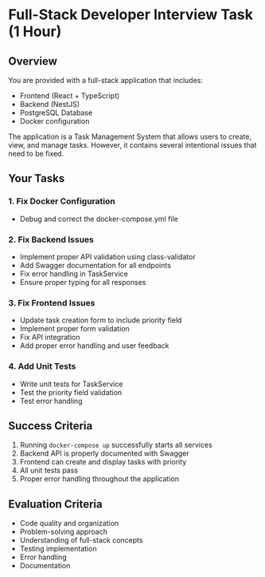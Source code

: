 # Full-Stack Developer Interview Task (1 Hour)

## Overview

You are provided with a full-stack application that includes:

- Frontend (React + TypeScript)
- Backend (NestJS)
- PostgreSQL Database
- Docker configuration

The application is a Task Management System that allows users to create, view, and manage tasks. However, it contains several intentional issues that need to be fixed.

## Your Tasks

### 1. Fix Docker Configuration

- Debug and correct the docker-compose.yml file

### 2. Fix Backend Issues

- Implement proper API validation using class-validator
- Add Swagger documentation for all endpoints
- Fix error handling in TaskService
- Ensure proper typing for all responses

### 3. Fix Frontend Issues

- Update task creation form to include priority field
- Implement proper form validation
- Fix API integration
- Add proper error handling and user feedback

### 4. Add Unit Tests

- Write unit tests for TaskService
- Test the priority field validation
- Test error handling

## Success Criteria

1. Running `docker-compose up` successfully starts all services
2. Backend API is properly documented with Swagger
3. Frontend can create and display tasks with priority
4. All unit tests pass
5. Proper error handling throughout the application

## Evaluation Criteria

- Code quality and organization
- Problem-solving approach
- Understanding of full-stack concepts
- Testing implementation
- Error handling
- Documentation
